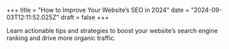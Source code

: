 +++
title = "How to Improve Your Website’s SEO in 2024"
date = "2024-09-03T12:11:52.025Z"
draft = false
+++

  Learn actionable tips and strategies to boost your website’s search engine ranking and drive more organic traffic.
        